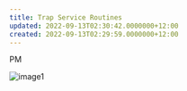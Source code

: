 ```yaml
---
title: Trap Service Routines
updated: 2022-09-13T02:30:42.0000000+12:00
created: 2022-09-13T02:29:59.0000000+12:00
---
```


PM

![image1](../../../resources/f141607665be46e7b0c43399bda4d0f0.png)
